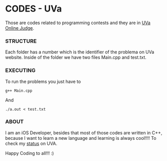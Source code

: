 # CODES - UVa

Those are codes related to programming contests and they are in [UVa Online Judge](https://uva.onlinejudge.org).

### STRUCTURE

Each folder has a number which is the identifier of the problema on UVa website.
Inside of the folder we have two files Main.cpp and test.txt.

### EXECUTING

To run the problems you just have to 
```
g++ Main.cpp
```
And
```
./a.out < test.txt
```

### ABOUT

I am an iOS Developer, besides that most of those codes are written in C++, because I want to learn a new language and learning is always cool!!!!
To check my [status](http://uhunt.felix-halim.net/id/370998) on UVA.

Happy Coding to all!!! :)